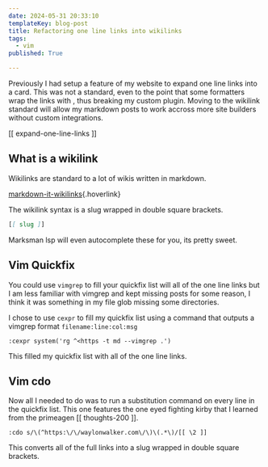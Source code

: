 ```yaml
---
date: 2024-05-31 20:33:10
templateKey: blog-post
title: Refactoring one line links into wikilinks
tags:
  - vim
published: True

---
```


Previously I had setup a feature of my website to expand one line links into a
card.  This was not a standard, even to the point that some formatters wrap the
links with <angle brackets>, thus breaking my custom plugin.  Moving to the
wikilink standard will allow my markdown posts to work accross more site
builders without custom integrations.

[[ expand-one-line-links ]]

## What is a wikilink

Wikilinks are standard to a lot of wikis written in markdown.

[markdown-it-wikilinks](https://github.com/jsepia/markdown-it-wikilinks#readme){.hoverlink}

The wikilink syntax is a slug wrapped in double square brackets.

``` markdown
[[ slug ]]
```

Marksman lsp will even autocomplete these for you, its pretty sweet.

## Vim Quickfix

You could use `vimgrep` to fill your quickfix list will all of the one line links
but I am less familiar with vimgrep and kept missing posts for some reason, I
think it was something in my file glob missing some directories.

I chose to use `cexpr` to fill my quickfix list using a command that outputs a
vimgrep format `filename:line:col:msg`

``` vim
:cexpr system('rg ^<https -t md --vimgrep .')
```

This filled my quickfix list with all of the one line links.

## Vim cdo

Now all I needed to do was to run a substitution command on every line in the
quickfix list.  This one features the one eyed fighting kirby that I learned
from the primeagen [[ thoughts-200 ]].

``` vim
:cdo s/\(^https:\/\/waylonwalker.com\/\)\(.*\)/[[ \2 ]]
```

This converts all of the full links into a slug wrapped in double square
brackets.
